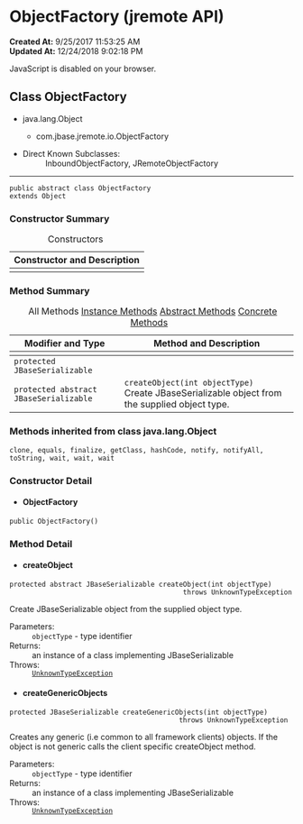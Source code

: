 # ObjectFactory (jremote   API)

**Created At:** 9/25/2017 11:53:25 AM  
**Updated At:** 12/24/2018 9:02:18 PM  

<script type="text/javascript"><!--
    try {
        if (location.href.indexOf('is-external=true') == -1) {
            parent.document.title="ObjectFactory (jremote   API)";
        }
    }
    catch(err) {
    }
//-->
var methods = {"i0":10,"i1":6};
var tabs = {65535:["t0","All Methods"],2:["t2","Instance Methods"],4:["t3","Abstract Methods"],8:["t4","Concrete Methods"]};
var altColor = "altColor";
var rowColor = "rowColor";
var tableTab = "tableTab";
var activeTableTab = "activeTableTab";</script><noscript><div>JavaScript is disabled on your browser.</div></noscript><!-- ========= START OF TOP NAVBAR ======= -->
<!--   -->

## Class ObjectFactory

- java.lang.Object
    - com.jbase.jremote.io.ObjectFactory


- <dl><dt>Direct Known Subclasses:</dt><dd>InboundObjectFactory, JRemoteObjectFactory</dd></dl>
* * *


```
public abstract class ObjectFactory
extends Object
```

<!--   -->

### Constructor Summary


| Constructor and Description<br> |
| --- |
<caption>&nbsp;<span>Constructors</span><span class="tabEnd">&nbsp;</span>&nbsp;</caption>| `ObjectFactory()` <br> |




<!--   -->

### Method Summary


| Modifier and Type<br> | Method and Description<br> |
| --- | --- |
<caption>&nbsp;<span class="activeTableTab" id="t0"><span>All Methods</span><span class="tabEnd">&nbsp;</span></span><span class="tableTab" id="t2"><span><a href="javascript%3Ashow(2);">Instance Methods</a></span><span class="tabEnd">&nbsp;</span></span><span class="tableTab" id="t3"><span><a href="javascript%3Ashow(4);">Abstract Methods</a></span><span class="tabEnd">&nbsp;</span></span><span class="tableTab" id="t4"><span><a href="javascript%3Ashow(8);">Concrete Methods</a></span><span class="tabEnd">&nbsp;</span></span>&nbsp;</caption>| `protected JBaseSerializable`<br> | `createGenericObjects(int objectType)`<br>Creates any generic (i.e common to all framework clients) objects.<br> |
| `protected abstract JBaseSerializable`<br> | `createObject(int objectType)`<br>Create JBaseSerializable object from the supplied object type.<br> |


<!--   -->

### Methods inherited from class java.lang.Object
`clone, equals, finalize, getClass, hashCode, notify, notifyAll, toString, wait, wait, wait`

<!--   -->

### Constructor Detail
<!--   -->
- #### ObjectFactory

```
public ObjectFactory()
```




<!--   -->

### Method Detail
<!--   -->
- #### createObject

```
protected abstract JBaseSerializable createObject(int objectType)
                                           throws UnknownTypeException
```

Create JBaseSerializable object from the supplied object type.
<dl><dt><span class="paramLabel">Parameters:</span></dt><dd><code>objectType</code> - type identifier</dd><dt><span class="returnLabel">Returns:</span></dt><dd>an instance of a class implementing JBaseSerializable</dd><dt><span class="throwsLabel">Throws:</span></dt><dd><code><a href="/39254-exception/com_jbase_jremote_io_exception_UnknownTypeException" title="class in com.jbase.jremote.io.exception">UnknownTypeException</a></code></dd></dl>





- #### <!--   -->createGenericObjects


```
protected JBaseSerializable createGenericObjects(int objectType)
                                          throws UnknownTypeException
```

Creates any generic (i.e common to all framework clients) objects. If the object is not generic calls the client specific createObject method.
<dl><dt><span class="paramLabel">Parameters:</span></dt><dd><code>objectType</code> - type identifier</dd><dt><span class="returnLabel">Returns:</span></dt><dd>an instance of a class implementing JBaseSerializable</dd><dt><span class="throwsLabel">Throws:</span></dt><dd><code><a href="/39254-exception/com_jbase_jremote_io_exception_UnknownTypeException" title="class in com.jbase.jremote.io.exception">UnknownTypeException</a></code></dd></dl>
<!-- ========= END OF CLASS DATA ========= --><!-- ======= START OF BOTTOM NAVBAR ====== -->
<!--   -->
